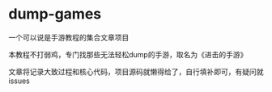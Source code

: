 # dump-games

一个可以说是手游教程的集合文章项目

本教程不打弱鸡，专门找那些无法轻松dump的手游，取名为《进击的手游》

文章将记录大致过程和核心代码，项目源码就懒得给了，自行填补即可，有疑问就issues
